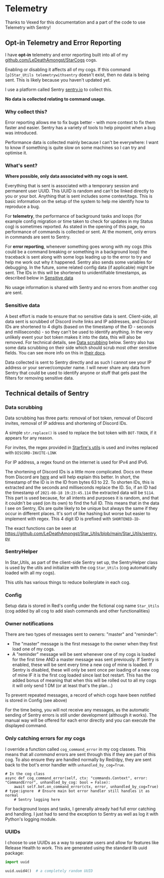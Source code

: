 # Telemetry

Thanks to Vexed for this documentation and a part of the code to use Telemetry with Sentry!

## Opt-in Telemetry and Error Reporting

I have **opt-in** telemetry and error reporting built into all of my [github.com/LeDeathAmongst/StarCogs](https://github.com/LeDeathAmongst/StarCogs) cogs.

Enabling or disabling it affects all of my cogs. If this command `[p]Star_Utils telemetrywithsentry` doesn't exist, then no data is being sent.
This is likely because you haven't updated yet.

I use a platform called Sentry [sentry.io](https://sentry.io) to collect this.

**No data is collected relating to command usage.**

### Why collect this?

Error reporting allows me to fix bugs better - with more context to
fix them faster and easier. Sentry has a variety of tools to help pinpoint
when a bug was introduced.

Performance data is collected mainly because I can't be everywhere: I want
to know if something is quite slow on some machines so I can try and
optimise it.

### What's sent?

**Where possible, only data associated with my cogs is sent.**

Everything that is sent is associated with a temporary session and permanent
user UUID. This UUID is random and can't be linked directly to you or your bot.
Anything that is sent includes some context/tags. This is basic information on
the setup of the system to help me identify how to reproduce a bug.

For **telemetry**, the performance of background tasks and loops (for example
config migration or time taken to check for updates in my Status cog) is
sometimes reported. As stated in the opening of this page, no performance of
commands is collected or sent. At the moment, only errors in commands are sent to Sentry.

For **error reporting**, whenever something goes wrong with my cogs (this could
be a command breaking or something in a background loop) the traceback is sent
along with some logs leading up to the error to try and help me work out why it
happened. Sentry also sends some variables for debugging.
In the future, some related config data (if applicable) might be
sent. The IDs in this will be shortened to unidentifiable timestamps, as
described below in [Sensitive data](#sensitive-data)

No usage information is shared with Sentry and no errors from another cog are sent.

### Sensitive data

A best effort is made to ensure that no sensitive data is sent. Client-side,
all data sent is scrubbed of Discord invite links and IP addresses, and Discord IDs are
shortened to 4 digits (based on the timestamp of the ID - seconds and
milliseconds) - so they can't be used to
identify anything. In the very unlikely event your bot token makes it into the
data, this will also be removed. For technical details, see
[Data scrubbing](#data-scrubbing) below. Sentry also has some data scrubbing
on their side which should scrub most other sensitive fields. You can see
more info on this in [their docs](https://docs.sentry.io/product/data-management-settings/scrubbing/server-side-scrubbing/).

Data collected is sent to Sentry directly
and as such I cannot see your IP address or your server/computer name. I will never share any data
from Sentry that could be used to identify anyone or stuff that gets past the filters for
removing sensitive data.

## Technical details of Sentry

### Data scrubbing

Data scrubbing has three parts: removal of bot token, removal of Discord invites,
removal of IP address and shortening of Discord IDs.

A simple `str.replace()` is used to replace the bot token with `BOT-TOKEN`,
if it appears for any reason.

For invites, the regex provided in [Starfire's utils](https://github.com/LeDeathAmongst/LeBot/blob/main/redbot/core/utils/common_filters.py#L21)
is used and invites replaced with `DISCORD-INVITE-LINK`

For IP address, a regex found on the internet is used for IPv4 and IPv6.

The shortening of Discord IDs is a little more complicated. Docs on these from
Discord are [here](https://discord.com/developers/docs/reference#snowflakes)
and will help explain this better.
In short, the timestamp of the ID is in the ID from bytes 63 to 22. To shorten IDs,
this is extracted and the seconds and milliseconds replace the ID. So, if an ID
had the timestamp of `2021-08-18 19:23:45.114` the extracted data will be
`5114`. This part is used because, for all intents and purposes it is random,
and that it couldn't be used (on its own) to find the full ID. This means that
in the data I see on Sentry, IDs are quite likely to be unique but always the same
if they occur in different places. It's sort of like hashing but worse but easier
to implement with regex. This 4
digit ID is prefixed with `SHORTENED-ID-`

The exact functions can be seen at https://github.com/LeDeathAmongst/Star_Utils/blob/main/Star_Utils/sentry.py

### SentryHelper

In Star_Utils, as part of the client-side Sentry set up, the SentryHelper class is used by the utils and initialize with
the cog `Star_Utils` (cog automatically loaded with all my cogs).

This utils has various things to reduce boilerplate in each cog.

### Config

Setup data is stored in Red's config under the fictional cog name `Star_Utils` (cog added by all cog to add slash commands and other functionalities)

### Owner notifications

There are two types of messages sent to owners: "master" and "reminder":

- The "master" message is the first message to the owner when they first load one of my cogs.
- A "reminder" message will be sent whenever one of my cogs is loaded for the first time AND a
  master message was sent previously. If Sentry is enabled, these will be sent every time a new
  cog of mine is loaded. If Sentry is disabled, these will only be sent once per loading of a new
  cog of mine IF it is the first cog loaded since last bot restart.
  This has the added bonus of meaning that when this will be rolled out to all my cogs it will
  only send 1 DM (or at least that's the plan...)

To prevent repeated messages, a record of which cogs have been notified is stored in Config
(see above)

For the time being, you will not receive any messages, as the automatic sending of Sentry errors is still under development (although it works).
The manual way will be offered for each error directly and you can execute the displayed command.

### Only catching errors for *my* cogs

I override a function called `cog_command_error` in my cog classes. This means that
all *command* errors are sent through this if they are part of this cog. To also
ensure they are handled normally by Red/dpy, they are sent back to the bot's error
handler with `unhandled_by_cog=True`.

```pythonAA
# In the cog class
async def cog_command_error(self, ctx: "commands.Context", error: "CommandError", unhandled_by_cog: bool = False):
    await self.bot.on_command_error(ctx, error, unhandled_by_cog=True)  # type:ignore  # Ensure main bot error handler still handles it as normal
    # Sentry logging here
```

For background loops and tasks, I generally already had full error catching and
handling. I just had to send the exception to Sentry as well as log it with Python's
logging module.

### UUIDs

I choose to use UUIDs as a way to separate users and allow for features like
Release Health to work. This are generated using the standard lib uuid package:

```python
import uuid

uuid.uuid4()  # a completely random UUID
```
